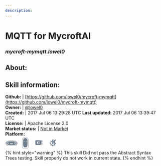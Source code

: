 ```yaml
---    
description:   
---    
```

# MQTT for MycroftAI  
### _mycroft-mymqtt.lowel0_  
## About:  


## Skill information:  
**Github:** | [https://github.com/lowel0/mycroft-mymqtt](https://github.com/lowel0/mycroft-mymqtt)  
**Owner:** | [@lowel0](https://github.com/lowel0)  
**Created:** | 2017 Jul 06 13:29:28 UTC  **Last updated:** 2017 Jul 06 13:39:47 UTC  
**License:** | Apache License 2.0  
**Market status:** | [Not in Market](https://market.mycroft.ai/skill/)  
**Platform:**  
 ![](../.gitbook/assets/mark-1-icon.png)  ![](../.gitbook/assets/mark-2-icon.png)  ![](../.gitbook/assets/picroft-icon.png)  ![](../.gitbook/assets/kde.png)   
{% hint style="warning" %}
This skill Did not pass the Abstract Syntax Trees testing. Skill properly do not work in current state.
{% endhint %}
